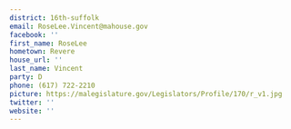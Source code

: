 ```yaml
---
district: 16th-suffolk
email: RoseLee.Vincent@mahouse.gov
facebook: ''
first_name: RoseLee
hometown: Revere
house_url: ''
last_name: Vincent
party: D
phone: (617) 722-2210
picture: https://malegislature.gov/Legislators/Profile/170/r_v1.jpg
twitter: ''
website: ''
---
```

